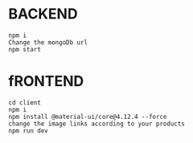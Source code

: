 # BACKEND

	npm i 
	Change the mongoDb url
	npm start

# fRONTEND
	cd client
	npm i
 	npm install @material-ui/core@4.12.4 --force
	change the image links according to your products
	npm run dev 
